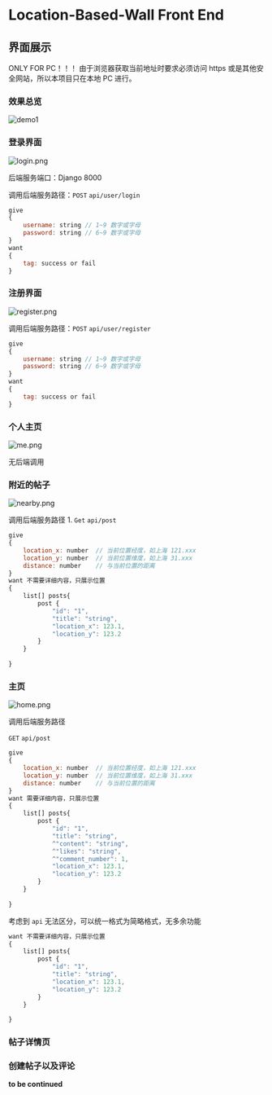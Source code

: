 # Location-Based-Wall Front End

## 界面展示
ONLY FOR PC！！！
由于浏览器获取当前地址时要求必须访问 https 或是其他安全网站，所以本项目只在本地 PC 进行。

### 效果总览

![demo1](.\UI\demo1.gif)

### 登录界面

![login.png](./UI/login.png)

后端服务端口：Django 8000

调用后端服务路径：`POST` `api/user/login`

```javascript
give
{
	username: string // 1~9 数字或字母
	password: string // 6~9 数字或字母
}
want
{
	tag: success or fail
}
```



### 注册界面

![register.png](./UI/register.png)

调用后端服务路径：`POST` `api/user/register`

```javascript
give
{
	username: string // 1~9 数字或字母
	password: string // 6~9 数字或字母
}
want
{
	tag: success or fail
}
```

### 个人主页

![me.png](./UI/me.png)

无后端调用

### 附近的帖子
![nearby.png](./UI/nearby.png)

调用后端服务路径
	1. `Get` `api/post`

```javascript
give
{
	location_x: number 	// 当前位置经度，如上海 121.xxx
	location_y: number 	// 当前位置维度，如上海 31.xxx
	distance: number	// 与当前位置的距离
}
want 不需要详细内容，只展示位置
{
	list[] posts{
		post {
			"id": "1",
			"title": "string",
			"location_x": 123.1,
			"location_y": 123.2
		}
	}
		
}
```

### 主页

![home.png](./UI/home.png)

调用后端服务路径

`GET` `api/post`

```javascript
give
{
	location_x: number 	// 当前位置经度，如上海 121.xxx
	location_y: number 	// 当前位置维度，如上海 31.xxx
	distance: number	// 与当前位置的距离
}
want 需要详细内容，只展示位置
{
	list[] posts{
		post {
			"id": "1",
			"title": "string",
            ^"content": "string",
            ^"likes": "string",
            ^"comment_number": 1,
			"location_x": 123.1,
			"location_y": 123.2
		}
	}
		
}
```

考虑到 `api` 无法区分，可以统一格式为简略格式，无多余功能

```javascript
want 不需要详细内容，只展示位置
{
	list[] posts{
		post {
			"id": "1",
			"title": "string",
			"location_x": 123.1,
			"location_y": 123.2
		}
	}
		
}
```

### 帖子详情页

### 创建帖子以及评论

**to be continued**

